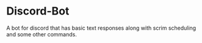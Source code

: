 # Discord-Bot
A bot for discord that has basic text responses along with scrim scheduling and some other commands.
